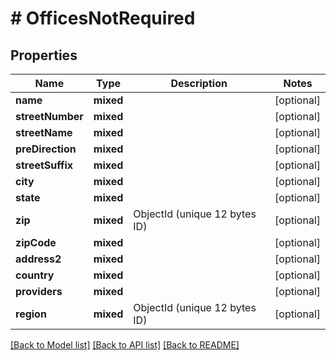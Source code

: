 # # OfficesNotRequired

## Properties

Name | Type | Description | Notes
------------ | ------------- | ------------- | -------------
**name** | **mixed** |  | [optional]
**streetNumber** | **mixed** |  | [optional]
**streetName** | **mixed** |  | [optional]
**preDirection** | **mixed** |  | [optional]
**streetSuffix** | **mixed** |  | [optional]
**city** | **mixed** |  | [optional]
**state** | **mixed** |  | [optional]
**zip** | **mixed** | ObjectId (unique 12 bytes ID) | [optional]
**zipCode** | **mixed** |  | [optional]
**address2** | **mixed** |  | [optional]
**country** | **mixed** |  | [optional]
**providers** | **mixed** |  | [optional]
**region** | **mixed** | ObjectId (unique 12 bytes ID) | [optional]

[[Back to Model list]](../../README.md#models) [[Back to API list]](../../README.md#endpoints) [[Back to README]](../../README.md)
